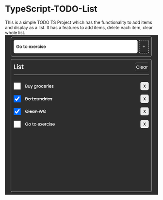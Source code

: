# TypeScript-TODO-List
This is a simple TODO TS Project which has the functionality to add items and display as a list. 
It has a features to add items, delete each item, clear whole list.
![app image!](image.png)
